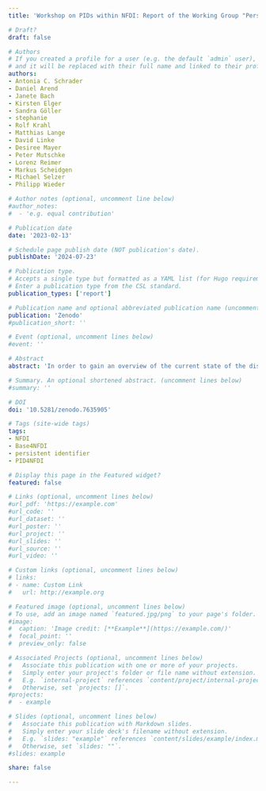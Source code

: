 ```yaml
---
title: 'Workshop on PIDs within NFDI: Report of the Working Group "Persistent Identifiers (PID)" of the Section Common Infrastructures of the NFDI'

# Draft?
draft: false

# Authors
# If you created a profile for a user (e.g. the default `admin` user), write the username (folder name) here
# and it will be replaced with their full name and linked to their profile.
authors:
- Antonia C. Schrader
- Daniel Arend
- Janete Bach
- Kirsten Elger
- Sandra Göller
- stephanie
- Rolf Krahl
- Matthias Lange
- David Linke
- Desiree Mayer
- Peter Mutschke
- Lorenz Reimer
- Markus Scheidgen
- Michael Selzer
- Philipp Wieder

# Author notes (optional, uncomment line below)
#author_notes:
#  - 'e.g. equal contribution'

# Publication date
date: '2023-02-13'

# Schedule page publish date (NOT publication's date).
publishDate: '2024-07-23'

# Publication type.
# Accepts a single type but formatted as a YAML list (for Hugo requirements).
# Enter a publication type from the CSL standard.
publication_types: ['report']

# Publication name and optional abbreviated publication name (uncomment line below).
publication: 'Zenodo'
#publication_short: ''

# Event (optional, uncomment lines below)
#event: ''

# Abstract
abstract: 'In order to gain an overview of the current state of the discussion on PIDs and for the identification of use cases for the initiation phase of a PID service within the NFDI basic services, the working group Persistent Identifier of the Section Common Infrastructures of the NFDI hosted an online workshop in January 2023. In the course of the workshop, members of nine different NFDI consortia presented the current application of PIDs in their consortia.'

# Summary. An optional shortened abstract. (uncomment lines below)
#summary: ''

# DOI
doi: '10.5281/zenodo.7635905'

# Tags (site-wide tags)
tags:
- NFDI
- Base4NFDI
- persistent identifier
- PID4NFDI

# Display this page in the Featured widget?
featured: false

# Links (optional, uncomment lines below)
#url_pdf: 'https://example.com'
#url_code: ''
#url_dataset: ''
#url_poster: ''
#url_project: ''
#url_slides: ''
#url_source: ''
#url_video: ''

# Custom links (optional, uncomment lines below)
# links:
# - name: Custom Link
#   url: http://example.org

# Featured image (optional, uncomment lines below)
# To use, add an image named `featured.jpg/png` to your page's folder.
#image:
#  caption: 'Image credit: [**Example**](https://example.com/)'
#  focal_point: ''
#  preview_only: false

# Associated Projects (optional, uncomment lines below)
#   Associate this publication with one or more of your projects.
#   Simply enter your project's folder or file name without extension.
#   E.g. `internal-project` references `content/project/internal-project/index.md`.
#   Otherwise, set `projects: []`.
#projects:
#  - example

# Slides (optional, uncomment lines below)
#   Associate this publication with Markdown slides.
#   Simply enter your slide deck's filename without extension.
#   E.g. `slides: "example"` references `content/slides/example/index.md`.
#   Otherwise, set `slides: ""`.
#slides: example

share: false

---
```

